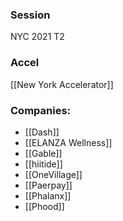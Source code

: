 
### Session
NYC 2021 T2

### Accel
[[New York Accelerator]]

### Companies:
- [[Dash]]
- [[ELANZA Wellness]]
- [[Gable]]
- [[hiitide]]
- [[OneVillage]]
- [[Paerpay]]
- [[Phalanx]]
- [[Phood]]


